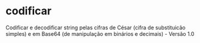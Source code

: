 # codificar
Codificar e decodificar string pelas cifras de César (cifra de substituicão simples) e em  Base64 (de manipulação em binários e decimais) - Versão 1.0
